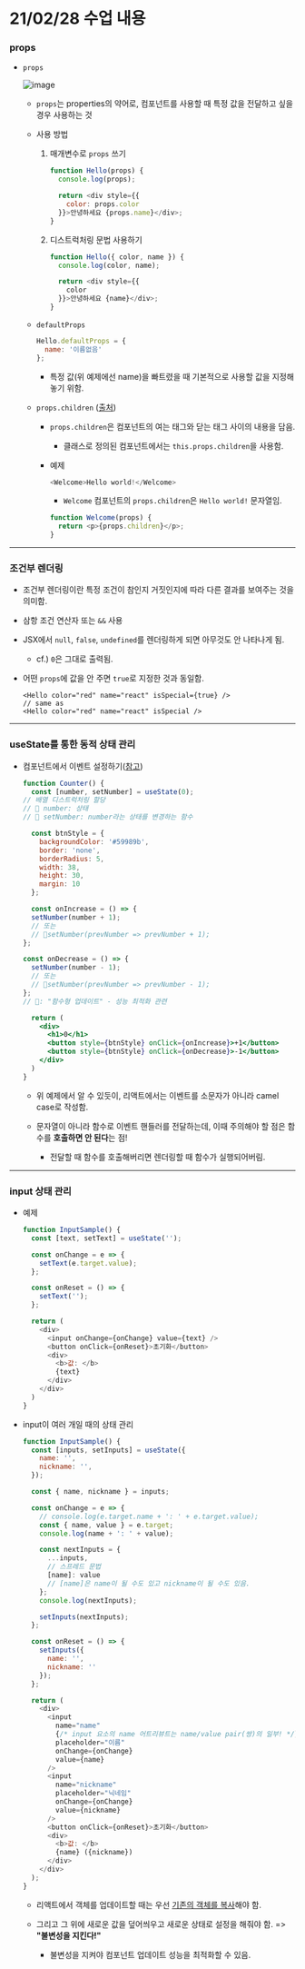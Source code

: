 # 21/02/28 수업 내용
### props

- `props`

  ![image](https://user-images.githubusercontent.com/54733637/109410972-f7631380-79e1-11eb-90e8-05b6068a7225.png)


  - `props`는 properties의 약어로, 컴포넌트를 사용할 때 특정 값을 전달하고 싶을 경우 사용하는 것

  - 사용 방법

    1. 매개변수로 `props` 쓰기

        ```js
        function Hello(props) {
          console.log(props);

          return <div style={{
            color: props.color
          }}>안녕하세요 {props.name}</div>;
        }
        ```

    2. 디스트럭처링 문법 사용하기

        ```js
        function Hello({ color, name }) {
          console.log(color, name);

          return <div style={{
            color
          }}>안녕하세요 {name}</div>;
        }
        ```

  - `defaultProps`

    ```js
    Hello.defaultProps = {
      name: '이름없음'
    };
    ```

    - 특정 값(위 예제에선 name)을 빠트렸을 때 기본적으로 사용할 값을 지정해놓기 위함.

  - `props.children` ([출처](https://ko.reactjs.org/docs/glossary.html#propschildren))

    - `props.children`은 컴포넌트의 여는 태그와 닫는 태그 사이의 내용을 담음.

      - 클래스로 정의된 컴포넌트에서는 `this.props.children`을 사용함.

    - 예제

      ```js
      <Welcome>Hello world!</Welcome>
      ```

      - `Welcome` 컴포넌트의 `props.children`은 `Hello world!` 문자열임.

      ```js
      function Welcome(props) {
        return <p>{props.children}</p>;
      }
      ```

___
### 조건부 렌더링

- 조건부 렌더링이란 특정 조건이 참인지 거짓인지에 따라 다른 결과를 보여주는 것을 의미함.

- 삼항 조건 연산자 또는 `&&` 사용

- JSX에서 `null`, `false`, `undefined`를 렌더링하게 되면 아무것도 안 나타나게 됨.

  - cf.) `0`은 그대로 출력됨.

- 어떤 `props`에 값을 안 주면 `true`로 지정한 것과 동일함.

  ```
  <Hello color="red" name="react" isSpecial={true} />
  // same as
  <Hello color="red" name="react" isSpecial />
  ```

___
### useState를 통한 동적 상태 관리

- 컴포넌트에서 이벤트 설정하기([참고](https://ko.reactjs.org/docs/handling-events.html))

  ```jsx
  function Counter() {
    const [number, setNumber] = useState(0);
  // 배열 디스트럭처링 할당
  // 💜 number: 상태
  // 💜 setNumber: number라는 상태를 변경하는 함수

    const btnStyle = {
      backgroundColor: '#59989b',
      border: 'none',
      borderRadius: 5,
      width: 38,
      height: 30,
      margin: 10
    };

    const onIncrease = () => {
    setNumber(number + 1);
    // 또는
    // 💛setNumber(prevNumber => prevNumber + 1);
  };

  const onDecrease = () => {
    setNumber(number - 1);
    // 또는
    // 💛setNumber(prevNumber => prevNumber - 1);
  };
  // 💛: "함수형 업데이트" - 성능 최적화 관련

    return (
      <div>
        <h1>0</h1>
        <button style={btnStyle} onClick={onIncrease}>+1</button>
        <button style={btnStyle} onClick={onDecrease}>-1</button>
      </div>
    )
  }
  ```

  - 위 예제에서 알 수 있듯이, 리액트에서는 이벤트를 소문자가 아니라 camel case로 작성함.

  - 문자열이 아니라 함수로 이벤트 핸들러를 전달하는데, 이때 주의해야 할 점은 함수를 <b>호출하면 안 된다</b>는 점!

    - 전달할 때 함수를 호출해버리면 렌더링할 때 함수가 실행되어버림.

___
### input 상태 관리

- 예제

  ```js
  function InputSample() {
    const [text, setText] = useState('');

    const onChange = e => {
      setText(e.target.value);
    };

    const onReset = () => {
      setText('');
    };

    return (
      <div>
        <input onChange={onChange} value={text} />
        <button onClick={onReset}>초기화</button>
        <div>
          <b>값: </b>
          {text}
        </div>
      </div>
    )
  }
  ```

- input이 여러 개일 때의 상태 관리

  ```js
  function InputSample() {
    const [inputs, setInputs] = useState({
      name: '',
      nickname: '',
    });

    const { name, nickname } = inputs;

    const onChange = e => {
      // console.log(e.target.name + ': ' + e.target.value);
      const { name, value } = e.target;
      console.log(name + ': ' + value);

      const nextInputs = {
        ...inputs,
        // 스프레드 문법
        [name]: value
        // [name]은 name이 될 수도 있고 nickname이 될 수도 있음.
      };
      console.log(nextInputs);

      setInputs(nextInputs);
    };

    const onReset = () => {
      setInputs({
        name: '',
        nickname: ''
      });
    };

    return (
      <div>
        <input
          name="name"
          {/* input 요소의 name 어트리뷰트는 name/value pair(쌍)의 일부! */}
          placeholder="이름"
          onChange={onChange}
          value={name}
        />
        <input
          name="nickname"
          placeholder="닉네임"
          onChange={onChange}
          value={nickname}
        />
        <button onClick={onReset}>초기화</button>
        <div>
          <b>값: </b>
          {name} ({nickname})
        </div>
      </div>
    );
  }
  ```

  - 리액트에서 객체를 업데이트할 때는 우선 <u>기존의 객체를 복사</u>해야 함.

  - 그리고 그 위에 새로운 값을 덮어씌우고 새로운 상태로 설정을 해줘야 함. => <b>"불변성을 지킨다!"</b>

    - 불변성을 지켜야 컴포넌트 업데이트 성능을 최적화할 수 있음.
